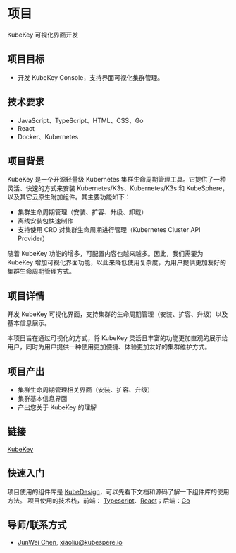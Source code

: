 # 项目

KubeKey 可视化界面开发

## 项目目标

* 开发 KubeKey Console，支持界面可视化集群管理。

## 技术要求

* JavaScript、TypeScript、HTML、CSS、Go
* React
* Docker、Kubernetes

## 项目背景

KubeKey 是一个开源轻量级 Kubernetes 集群生命周期管理工具。它提供了一种灵活、快速的方式来安装 Kubernetes/K3s、Kubernetes/K3s 和 KubeSphere，以及其它云原生附加组件。其主要功能如下：
* 集群生命周期管理（安装、扩容、升级、卸载）
* 离线安装包快速制作
* 支持使用 CRD 对集群生命周期进行管理（Kubernetes Cluster API Provider）

随着 KubeKey 功能的增多，可配置内容也越来越多。因此，我们需要为 KubeKey 增加可视化界面功能，以此来降低使用复杂度，为用户提供更加友好的集群生命周期管理方式。


## 项目详情

开发 KubeKey 可视化界面，支持集群的生命周期管理（安装、扩容、升级）以及基本信息展示。

本项目旨在通过可视化的方式，将 KubeKey 灵活且丰富的功能更加直观的展示给用户，同时为用户提供一种使用更加便捷、体验更加友好的集群维护方式。

## 项目产出

* 集群生命周期管理相关界面（安装、扩容、升级）
* 集群基本信息界面
* 产出您关于 KubeKey 的理解


## 链接

[KubeKey](https://github.com/kubesphere/kubeKey)

## 快速入门

项目使用的组件库是 [KubeDesign](https://github.com/kubesphere/kube-design/tree/next)，可以先看下文档和源码了解一下组件库的使用方法。
项目使用的技术栈，前端： [Typescript](https://github.com/microsoft/TypeScript)、[React](https://github.com/facebook/react)；后端：[Go](https://github.com/golang/go)

## 导师/联系方式

* [JunWei Chen](https://github.com/liangzai006), <xiaoliu@kubespere.io>
